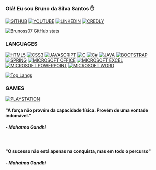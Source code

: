 ### Olá! Eu sou Bruno da Silva Santos ✋

[![GITHUB](https://img.shields.io/badge/GitHub-100000?style=for-the-badge&logo=github&logoColor=white)](https://github.com/brunoSS07)
[![YOUTUBE](https://img.shields.io/badge/YouTube-FF0000?style=for-the-badge&logo=youtube&logoColor=white)](https://www.youtube.com/c/CursoemV%C3%ADdeo/videos)
[![LINKEDIN](https://img.shields.io/badge/LinkedIn-0077B5?style=for-the-badge&logo=linkedin&logoColor=white)](https://www.linkedin.com/in/brunosilva07/)
[![CREDLY](https://img.shields.io/badge/Credly-0077B5?style=for-the-badge&logo=credly&logoColor=white)](https://www.credly.com/users/bruno-silva.4148d22a/badges)

![Brunoss07 GitHub stats](https://github-readme-stats.vercel.app/api?username=brunoSS07&show_icons=true&theme=dracula)

### LANGUAGES

[![HTML5](https://img.shields.io/badge/HTML5-E34F26?style=for-the-badge&logo=html5&logoColor=white)](https://www.w3schools.com/html/)
[![CSS3](https://img.shields.io/badge/CSS3-1572B6?style=for-the-badge&logo=css3&logoColor=white)](https://www.w3schools.com/css/)
[![JAVASCRIPT](https://img.shields.io/badge/JavaScript-F7DF1E?style=for-the-badge&logo=javascript&logoColor=black)](https://www.w3schools.com/js/)
[![C](https://img.shields.io/badge/C-00599C?style=for-the-badge&logo=c&logoColor=white)](https://blog.betrybe.com/linguagem-de-programacao/linguagem-c/)
[![C#](https://img.shields.io/badge/C%23-239120?style=for-the-badge&logo=c-sharp&logoColor=white)](https://www.w3schools.com/cs/index.php)
[![JAVA](https://img.shields.io/badge/Java-ED8B00?style=for-the-badge&logo=java&logoColor=white)](https://www.java.com/pt-BR/download/help/whatis_java.html)
[![BOOTSTRAP](https://img.shields.io/badge/Bootstrap-563D7C?style=for-the-badge&logo=bootstrap&logoColor=white)](https://www.w3schools.com/bootstrap/)
[![SPRING](https://img.shields.io/badge/Spring-6DB33F?style=for-the-badge&logo=spring&logoColor=white)](https://spring.io/projects/spring-boot)
[![MICROSOFT OFFICE](https://img.shields.io/badge/Microsoft_Office-D83B01?style=for-the-badge&logo=microsoft-office&logoColor=white)](https://www.microsoft.com/pt-br/microsoft-365/microsoft-office?rtc=1)
[![MICROSOFT EXCEL](https://img.shields.io/badge/Microsoft_Excel-217346?style=for-the-badge&logo=microsoft-excel&logoColor=white)](https://www.microsoft.com/en-ww/microsoft-365/excel)
[![MICROSOFT POWERPOINT](https://img.shields.io/badge/Microsoft_PowerPoint-B7472A?style=for-the-badge&logo=microsoft-powerpoint&logoColor=white)](https://www.microsoft.com/en-us/microsoft-365/powerpoint)
[![MICROSOFT WORD](https://img.shields.io/badge/Microsoft_Word-2B579A?style=for-the-badge&logo=microsoft-word&logoColor=white)](https://www.microsoft.com/en-us/microsoft-365/word)

[![Top Langs](https://github-readme-stats.vercel.app/api/top-langs/?username=brunoSS07&layout=compact)](https://github.com/brunoSS07/github-readme-stats)


### GAMES
[![PLAYSTATION](https://img.shields.io/badge/PlayStation-003791?style=for-the-badge&logo=playstation&logoColor=white)](https://www.playstation.com/en-us/)

#### "A força não provém da capacidade física. Provém de uma vontade indomável."
##### - Mahatma Gandhi
<br>

#### "O sucesso não está apenas na conquista, mas em todo o percurso"
##### - Mahatma Gandhi
